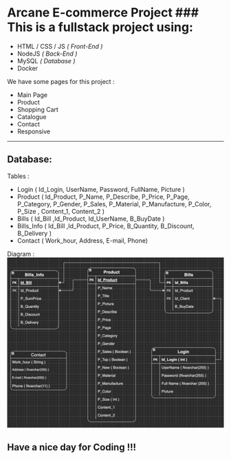 # Arcane E-commerce Project ### This is a fullstack project using: 
* HTML / CSS / JS _( Front-End )_
* NodeJS _( Back-End )_
* MySQL _( Database )_
* Docker

We have some pages for this project :

* Main Page
* Product
* Shopping Cart
* Catalogue 
* Contact
* Responsive

--------------------------------
## Database:
Tables :
- Login ( Id_Login, UserName, Password, FullName, Picture )
- Product ( Id_Product, P_Name, P_Describe, P_Price, P_Page, P_Category, P_Gender, P_Sales, P_Material, P_Manufacture, P_Color, P_Size , Content_1, Content_2 )
- Bills ( Id_Bill ,Id_Product, Id_UserName, B_BuyDate )
- Bills_Info ( Id_Bill ,Id_Product, P_Price, B_Quantity, B_Discount, B_Delivery )
- Contact ( Work_hour, Address, E-mail, Phone)

Diagram :
![alt text](/ArcaneDB_Diagram.png)



## Have a nice day for Coding !!!
